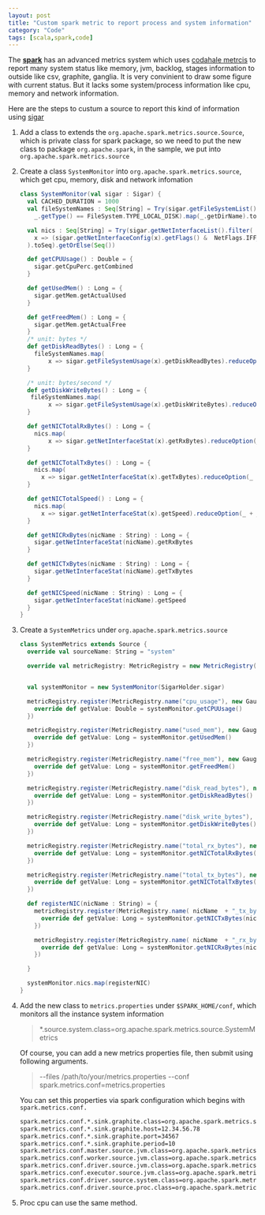 ```yaml
---
layout: post
title: "Custom spark metric to report process and system information"
category: "Code"
tags: [scala,spark,code]
---
```


The [**spark**](http://spark.apache.org/) has an advanced metrics system which uses [codahale metrcis](https://github.com/dropwizard/metrics) to report many system status like memory, jvm, backlog, stages information to outside like csv, graphite, ganglia. It is very convinient to draw some figure with current status. But it lacks some system/process information like cpu, memory and network information.

Here are  the steps to custum a source to report this kind of information using [sigar](https://github.com/hyperic/sigar)

1. Add a class to extends the `org.apache.spark.metrics.source.Source`, which is private class for spark package, so we need to put the new class to package `org.apache.spark`, in the sample, we put into `org.apache.spark.metrics.source`

2. Create a class `SystemMonitor` into `org.apache.spark.metrics.source`, which get cpu, memory, disk and network infomation

   ```scala
   class SystemMonitor(val sigar : Sigar) {
     val CACHED_DURATION = 1000
     val fileSystemNames : Seq[String] = Try(sigar.getFileSystemList().filter(
       _.getType() == FileSystem.TYPE_LOCAL_DISK).map(_.getDirName).toSeq).getOrElse(Seq())
   
     val nics : Seq[String] = Try(sigar.getNetInterfaceList().filter(
       x => (sigar.getNetInterfaceConfig(x).getFlags() &  NetFlags.IFF_UP) != 0
     ).toSeq).getOrElse(Seq())
   
     def getCPUUsage() : Double = {
       sigar.getCpuPerc.getCombined
     }
   
     def getUsedMem() : Long = {
       sigar.getMem.getActualUsed
     }
   
     def getFreedMem() : Long = {
       sigar.getMem.getActualFree
     }
     /* unit: bytes */
     def getDiskReadBytes() : Long = {
       fileSystemNames.map(
           x => sigar.getFileSystemUsage(x).getDiskReadBytes).reduceOption(_ + _).getOrElse(0L)
     }
   
     /* unit: bytes/second */
     def getDiskWriteBytes() : Long = {
      fileSystemNames.map(
           x => sigar.getFileSystemUsage(x).getDiskWriteBytes).reduceOption(_ + _).getOrElse(0L)
     }
   
     def getNICTotalRxBytes() : Long = {
       nics.map(
           x => sigar.getNetInterfaceStat(x).getRxBytes).reduceOption(_ + _).getOrElse(0L)
     }
   
     def getNICTotalTxBytes() : Long = {
       nics.map(
         x => sigar.getNetInterfaceStat(x).getTxBytes).reduceOption(_ + _).getOrElse(0L)
     }
   
     def getNICTotalSpeed() : Long = {
       nics.map(
         x => sigar.getNetInterfaceStat(x).getSpeed).reduceOption(_ + _).getOrElse(0L)
     }
   
     def getNICRxBytes(nicName : String) : Long = {
       sigar.getNetInterfaceStat(nicName).getRxBytes
     }
   
     def getNICTxBytes(nicName : String) : Long = {
       sigar.getNetInterfaceStat(nicName).getTxBytes
     }
   
     def getNICSpeed(nicName : String) : Long = {
       sigar.getNetInterfaceStat(nicName).getSpeed
     }   
   }
   ```

3. Create a `SystemMetrics` under `org.apache.spark.metrics.source`

   ```scala
   class SystemMetrics extends Source {
     override val sourceName: String = "system"
   
     override val metricRegistry: MetricRegistry = new MetricRegistry()
   
   
     val systemMonitor = new SystemMonitor(SigarHolder.sigar)
   
     metricRegistry.register(MetricRegistry.name("cpu_usage"), new Gauge[Double] {
       override def getValue: Double = systemMonitor.getCPUUsage()
     })
   
     metricRegistry.register(MetricRegistry.name("used_mem"), new Gauge[Long] {
       override def getValue: Long = systemMonitor.getUsedMem()
     })
   
     metricRegistry.register(MetricRegistry.name("free_mem"), new Gauge[Long] {
       override def getValue: Long = systemMonitor.getFreedMem()
     })
   
     metricRegistry.register(MetricRegistry.name("disk_read_bytes"), new Gauge[Long] {
       override def getValue: Long = systemMonitor.getDiskReadBytes()
     })
   
     metricRegistry.register(MetricRegistry.name("disk_write_bytes"), new Gauge[Long] {
       override def getValue: Long = systemMonitor.getDiskWriteBytes()
     })
   
     metricRegistry.register(MetricRegistry.name("total_rx_bytes"), new Gauge[Long] {
       override def getValue: Long = systemMonitor.getNICTotalRxBytes()
     })
   
     metricRegistry.register(MetricRegistry.name("total_tx_bytes"), new Gauge[Long] {
       override def getValue: Long = systemMonitor.getNICTotalTxBytes()
     })
   
     def registerNIC(nicName : String) = {
       metricRegistry.register(MetricRegistry.name( nicName  + "_tx_bytes"), new Gauge[Long] {
         override def getValue: Long = systemMonitor.getNICTxBytes(nicName)
       })
   
       metricRegistry.register(MetricRegistry.name( nicName  + "_rx_bytes"), new Gauge[Long] {
         override def getValue: Long = systemMonitor.getNICRxBytes(nicName)
       })
   
     }
   
     systemMonitor.nics.map(registerNIC)
   }
   ```
 
4. Add the new class to `metrics.properties` under `$SPARK_HOME/conf`, which monitors all the instance system information

   > *.source.system.class=org.apache.spark.metrics.source.SystemMetrics
   
   Of course, you can add a new metrics properties file, then submit using following arguments.

   > --files /path/to/your/metrics.properties
   > --conf spark.metrics.conf=metrics.properties


   You can set this properties via spark configuration which begins with `spark.metrics.conf.`

   ```bash      
   spark.metrics.conf.*.sink.graphite.class=org.apache.spark.metrics.sink.GraphiteSink
   spark.metrics.conf.*.sink.graphite.host=12.34.56.78
   spark.metrics.conf.*.sink.graphite.port=34567
   spark.metrics.conf.*.sink.graphite.period=10
   spark.metrics.conf.master.source.jvm.class=org.apache.spark.metrics.source.JvmSource
   spark.metrics.conf.worker.source.jvm.class=org.apache.spark.metrics.source.JvmSource
   spark.metrics.conf.driver.source.jvm.class=org.apache.spark.metrics.source.JvmSource
   spark.metrics.conf.executor.source.jvm.class=org.apache.spark.metrics.source.JvmSource
   spark.metrics.conf.driver.source.system.class=org.apache.spark.metrics.source.SystemMetrics
   spark.metrics.conf.driver.source.proc.class=org.apache.spark.metrics.source.ProcMetrics
   ```

5. Proc cpu can use the same method.
 
